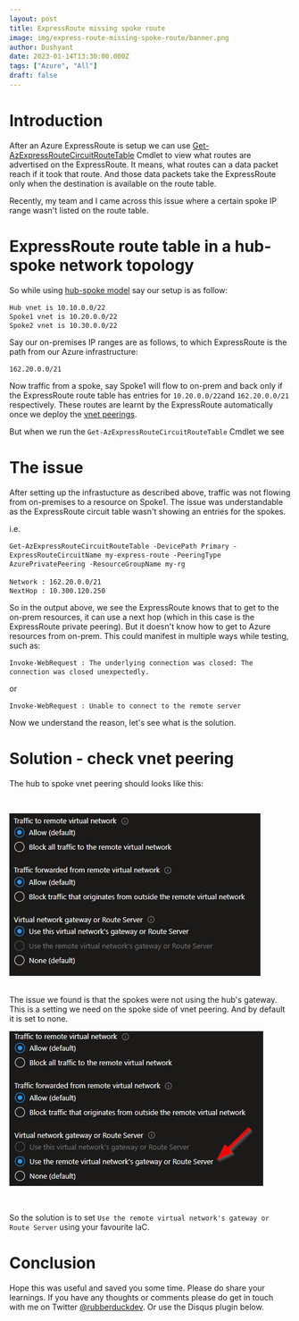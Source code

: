 ```yaml
---
layout: post
title: ExpressRoute missing spoke route
image: img/express-route-missing-spoke-route/banner.png
author: Dushyant
date: 2023-01-14T13:30:00.000Z
tags: ["Azure", "All"]
draft: false
---
```

# Introduction
After an Azure ExpressRoute is setup we can use [Get-AzExpressRouteCircuitRouteTable](https://learn.microsoft.com/en-us/powershell/module/az.network/get-azexpressroutecircuitroutetable) Cmdlet to view what routes are advertised on the ExpressRoute. It means, what routes can a data packet reach if it took that route. And those data packets take the ExpressRoute only when the destination is available on the route table.

Recently, my team and I came across this issue where a certain spoke IP range wasn't listed on the route table.


# ExpressRoute route table in a hub-spoke network topology

So while using [hub-spoke model](https://docs.microsoft.com/en-us/azure/architecture/reference-architectures/hybrid-networking/hub-spoke?tabs=cli) say our setup is as follow:

```
Hub vnet is 10.10.0.0/22
Spoke1 vnet is 10.20.0.0/22
Spoke2 vnet is 10.30.0.0/22
```

Say our on-premises IP ranges are as follows, to which ExpressRoute is the path from our Azure infrastructure:
```
162.20.0.0/21
```

Now traffic from a spoke, say Spoke1 will flow to on-prem and back only if the ExpressRoute route table has entries for `10.20.0.0/22`and `162.20.0.0/21` respectively. These routes are learnt by the ExpressRoute automatically once we deploy the [vnet peerings](https://learn.microsoft.com/en-us/azure/virtual-network/virtual-network-peering-overview).

But when we run the `Get-AzExpressRouteCircuitRouteTable` Cmdlet we see

# The issue

After setting up the infrastucture as described above, traffic was not flowing from on-premises to a resource on Spoke1. The issue was understandable as the ExpressRoute circuit table wasn't showing an entries for the spokes.

i.e.

```
Get-AzExpressRouteCircuitRouteTable -DevicePath Primary -ExpressRouteCircuitName my-express-route -PeeringType AzurePrivatePeering -ResourceGroupName my-rg

Network : 162.20.0.0/21
NextHop : 10.300.120.250

```

So in the output above, we see the ExpressRoute knows that to get to the on-prem resources, it can use a next hop (which in this case is the ExpressRoute private peering). But it doesn't know how to get to Azure resources from on-prem. This could manifest in multiple ways while testing, such as:

```
Invoke-WebRequest : The underlying connection was closed: The connection was closed unexpectedly.
```

or

```
Invoke-WebRequest : Unable to connect to the remote server
```

Now we understand the reason, let's see what is the solution.

# Solution - check vnet peering

The hub to spoke vnet peering should looks like this:

<br/>

![hub to spoke vnet peering](./img/express-route-missing-spoke-route/hub-spoke-peering.png)

<br/>
The issue we found is that the spokes were not using the hub's gateway. This is a setting we need on the spoke side of vnet peering. And by default it is set to none.

<br/>

![spoke to hub vnet peering](./img/express-route-missing-spoke-route/spoke-hub-peering.png)

<br/>

So the solution is to set `Use the remote virtual network's gateway or Route Server` using your favourite IaC.

# Conclusion
Hope this was useful and saved you some time. Please do share your learnings. If you have any thoughts or comments please do get in touch with me on Twitter [@rubberduckdev](https://twitter.com/rubberduckdev). Or use the Disqus plugin below.